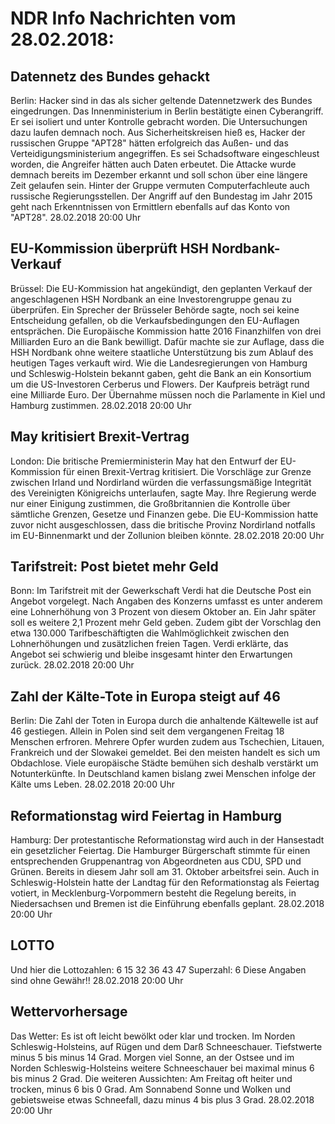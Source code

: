 # NDR Info Nachrichten vom 28.02.2018:


## Datennetz des Bundes gehackt
Berlin: Hacker sind in das als sicher geltende Datennetzwerk des Bundes eingedrungen. Das Innenministerium in Berlin bestätigte einen Cyberangriff. Er sei isoliert und unter Kontrolle gebracht worden. Die Untersuchungen dazu laufen demnach noch. Aus Sicherheitskreisen hieß es, Hacker der russischen Gruppe "APT28" hätten erfolgreich das Außen- und das Verteidigungsministerium angegriffen. Es sei Schadsoftware eingeschleust worden, die Angreifer hätten auch Daten erbeutet. Die Attacke wurde demnach bereits im Dezember erkannt und soll schon über eine längere Zeit gelaufen sein. Hinter der Gruppe vermuten Computerfachleute auch russische Regierungsstellen. Der Angriff auf den Bundestag im Jahr 2015 geht nach Erkenntnissen von Ermittlern ebenfalls auf das Konto von "APT28". 28.02.2018 20:00 Uhr 

## EU-Kommission überprüft HSH Nordbank-Verkauf
Brüssel: Die EU-Kommission hat angekündigt, den geplanten Verkauf der angeschlagenen HSH Nordbank an eine Investorengruppe genau zu überprüfen. Ein Sprecher der Brüsseler Behörde sagte, noch sei keine Entscheidung gefallen, ob die Verkaufsbedingungen den EU-Auflagen entsprächen. Die Europäische Kommission hatte 2016 Finanzhilfen von drei Milliarden Euro an die Bank bewilligt. Dafür machte sie zur Auflage, dass die HSH Nordbank ohne weitere staatliche Unterstützung bis zum Ablauf des heutigen Tages verkauft wird. Wie die Landesregierungen von Hamburg und Schleswig-Holstein bekannt gaben, geht die Bank an ein Konsortium um die US-Investoren Cerberus und Flowers. Der Kaufpreis beträgt rund eine Milliarde Euro. Der Übernahme müssen noch die Parlamente in Kiel und Hamburg zustimmen. 28.02.2018 20:00 Uhr 

## May kritisiert Brexit-Vertrag
London:         Die britische Premierministerin May hat den Entwurf der EU-Kommission für einen Brexit-Vertrag kritisiert. Die Vorschläge zur Grenze zwischen Irland und Nordirland würden die verfassungsmäßige Integrität des Vereinigten Königreichs unterlaufen, sagte May. Ihre Regierung werde nur einer Einigung zustimmen, die Großbritannien die Kontrolle über sämtliche Grenzen, Gesetze und Finanzen gebe. Die EU-Kommission hatte zuvor nicht ausgeschlossen, dass die britische Provinz Nordirland notfalls im EU-Binnenmarkt und der Zollunion bleiben könnte. 28.02.2018 20:00 Uhr 

## Tarifstreit: Post bietet mehr Geld
Bonn: Im Tarifstreit mit der Gewerkschaft Verdi hat die Deutsche Post ein Angebot vorgelegt. Nach Angaben des Konzerns umfasst es unter anderem eine Lohnerhöhung von 3 Prozent von diesem Oktober an. Ein Jahr später soll es weitere 2,1 Prozent mehr Geld geben. Zudem gibt der Vorschlag den etwa 130.000 Tarifbeschäftigten die Wahlmöglichkeit zwischen den Lohnerhöhungen und zusätzlichen freien Tagen. Verdi erklärte, das Angebot sei schwierig und bleibe insgesamt hinter den Erwartungen zurück. 28.02.2018 20:00 Uhr 

## Zahl der Kälte-Tote in Europa steigt auf 46
Berlin: Die Zahl der Toten in Europa durch die anhaltende Kältewelle ist auf 46 gestiegen. Allein in Polen sind seit dem vergangenen Freitag 18 Menschen erfroren. Mehrere Opfer wurden zudem aus Tschechien, Litauen, Frankreich und der Slowakei gemeldet. Bei den meisten handelt es sich um Obdachlose. Viele europäische Städte bemühen sich deshalb verstärkt um Notunterkünfte. In Deutschland kamen bislang zwei Menschen infolge der Kälte ums Leben. 28.02.2018 20:00 Uhr 

## Reformationstag wird Feiertag in Hamburg
Hamburg: Der protestantische Reformationstag wird auch in der Hansestadt ein gesetzlicher Feiertag. Die Hamburger Bürgerschaft stimmte für einen entsprechenden Gruppenantrag von Abgeordneten aus CDU, SPD und Grünen. Bereits in diesem Jahr soll am 31. Oktober arbeitsfrei sein. Auch in Schleswig-Holstein hatte der Landtag für den Reformationstag als Feiertag votiert, in Mecklenburg-Vorpommern besteht die Regelung bereits, in Niedersachsen und Bremen ist die Einführung ebenfalls geplant. 28.02.2018 20:00 Uhr 

## LOTTO
Und hier die Lottozahlen:
6		15		32		36		43		47
Superzahl:		6
Diese Angaben sind ohne Gewähr!! 28.02.2018 20:00 Uhr 

## Wettervorhersage
Das Wetter: Es ist oft leicht bewölkt oder klar und trocken. Im Norden Schleswig-Holsteins, auf Rügen und dem Darß Schneeschauer. Tiefstwerte minus 5 bis minus 14 Grad. Morgen viel Sonne, an der Ostsee und im Norden Schleswig-Holsteins weitere Schneeschauer bei maximal minus 6 bis minus 2 Grad. Die weiteren Aussichten: Am Freitag oft heiter und trocken, minus 6 bis 0 Grad. Am Sonnabend Sonne und Wolken und gebietsweise etwas Schneefall, dazu minus 4 bis plus 3 Grad. 28.02.2018 20:00 Uhr 
